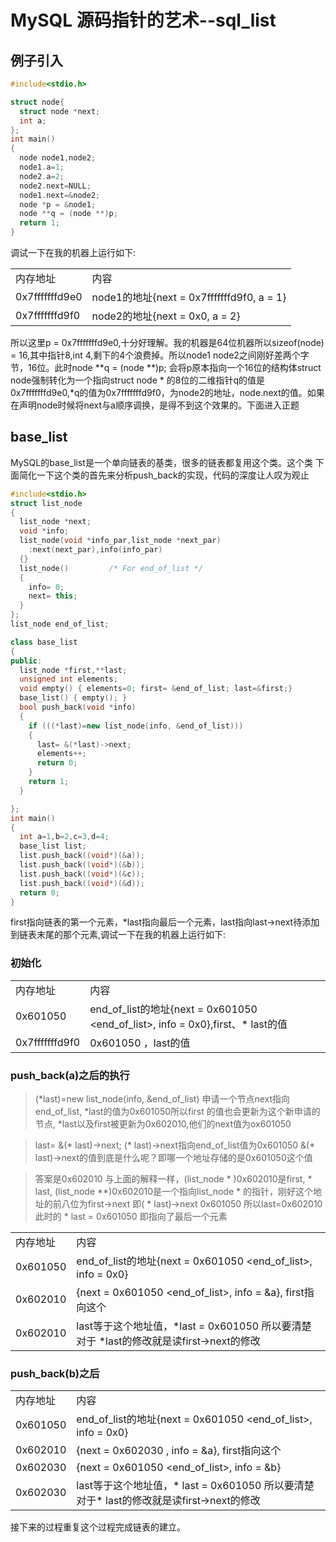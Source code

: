 # MySQL 源码指针的艺术--sql_list


## 例子引入

```cpp
#include<stdio.h>

struct node{
  struct node *next;
  int a;
};
int main()
{
  node node1,node2;
  node1.a=1;
  node2.a=2;
  node2.next=NULL;
  node1.next=&node2;
  node *p = &node1;
  node **q = (node **)p;
  return 1;
}
```

调试一下在我的机器上运行如下:
<table>
<tr><td>内存地址</td><td>内容</td></tr>
<tr><td>0x7fffffffd9e0</td><td>node1的地址{next = 0x7fffffffd9f0, a = 1}</td></tr>
<tr><td>0x7fffffffd9f0</td><td>node2的地址{next = 0x0, a = 2}</td></tr>
</table>

所以这里p = 0x7fffffffd9e0,十分好理解。我的机器是64位机器所以sizeof(node) = 16,其中指针8,int 4,剩下的4个浪费掉。所以node1 node2之间刚好差两个字节，16位。此时node **q = (node **)p; 会将p原本指向一个16位的结构体struct node强制转化为一个指向struct node * 的8位的二维指针q的值是0x7fffffffd9e0,*q的值为0x7fffffffd9f0，为node2的地址，node.next的值。如果在声明node时候将next与a顺序调换，是得不到这个效果的。下面进入正题

## base_list

MySQL的base_list是一个单向链表的基类，很多的链表都复用这个类。这个类
下面简化一下这个类的首先来分析push_back的实现，代码的深度让人叹为观止

```cpp
#include<stdio.h>
struct list_node
{
  list_node *next;
  void *info;
  list_node(void *info_par,list_node *next_par)
    :next(next_par),info(info_par)
  {}
  list_node()         /* For end_of_list */
  {
    info= 0;
    next= this;
  }
};
list_node end_of_list;

class base_list
{
public:
  list_node *first,**last;
  unsigned int elements;
  void empty() { elements=0; first= &end_of_list; last=&first;}
  base_list() { empty(); }
  bool push_back(void *info)
  {
    if (((*last)=new list_node(info, &end_of_list)))
    {
      last= &(*last)->next;
      elements++;
      return 0;
    }
    return 1;
  }

};
int main()
{
  int a=1,b=2,c=3,d=4;
  base_list list;
  list.push_back((void*)(&a));
  list.push_back((void*)(&b));
  list.push_back((void*)(&c));
  list.push_back((void*)(&d));
  return 0;
}
```

first指向链表的第一个元素，*last指向最后一个元素，last指向last->next待添加到链表末尾的那个元素,调试一下在我的机器上运行如下:

### 初始化

<table>
<tr><td>内存地址</td><td>内容</td></tr>
<tr><td>0x601050</td><td>end_of_list的地址{next = 0x601050 &lt;end_of_list&gt;, info = 0x0},first、* last的值</td></tr>
<tr><td>0x7fffffffd9f0</td><td>0x601050 ，last的值</td></tr>
</table>

### push_back(a)之后的执行

>(*last)=new list_node(info, &end_of_list)
>申请一个节点next指向end_of_list, *last的值为0x601050所以first 的值也会更新为这个新申请的节点,
>*last以及first被更新为0x602010,他们的next值为ox601050

>last= &(* last)->next;
>(* last)->next指向end_of_list值为0x601050
>&(* last)->next的值到底是什么呢？即哪一个地址存储的是0x601050这个值

>答案是0x602010
>与上面的解释一样，(list_node * )0x602010是first, * last, (list_node **)0x602010是一个指向list_node * 的指针，刚好这个地址的前八位为first->next
>即( * last)->next 0x601050 所以last=0x602010此时的 * last = 0x601050 即指向了最后一个元素

<table>
<tr><td>内存地址</td><td>内容</td></tr>
<tr><td>0x601050</td><td>end_of_list的地址{next = 0x601050 &ltend_of_list&gt, info = 0x0}</td></tr>
<tr><td>0x602010</td><td>{next = 0x601050 &ltend_of_list&gt, info = &a}, first指向这个</td></tr>
<tr><td>0x602010</td><td>last等于这个地址值，*last = 0x601050 所以要清楚对于 *last的修改就是读first->next的修改</td></tr>
</table>


### push_back(b)之后

<table>
<tr><td>内存地址</td><td>内容</td></tr>
<tr><td>0x601050</td><td>end_of_list的地址{next = 0x601050 &ltend_of_list&gt, info = 0x0}</td></tr>
<tr><td>0x602010</td><td>{next = 0x602030 , info = &a}, first指向这个</td></tr>
<tr><td>0x602030</td><td>{next = 0x601050 &ltend_of_list&gt, info = &b} </td></tr>
<tr><td>0x602030</td><td>last等于这个地址值，* last = 0x601050 所以要清楚对于* last的修改就是读first->next的修改</td></tr>
</table>
接下来的过程重复这个过程完成链表的建立。

